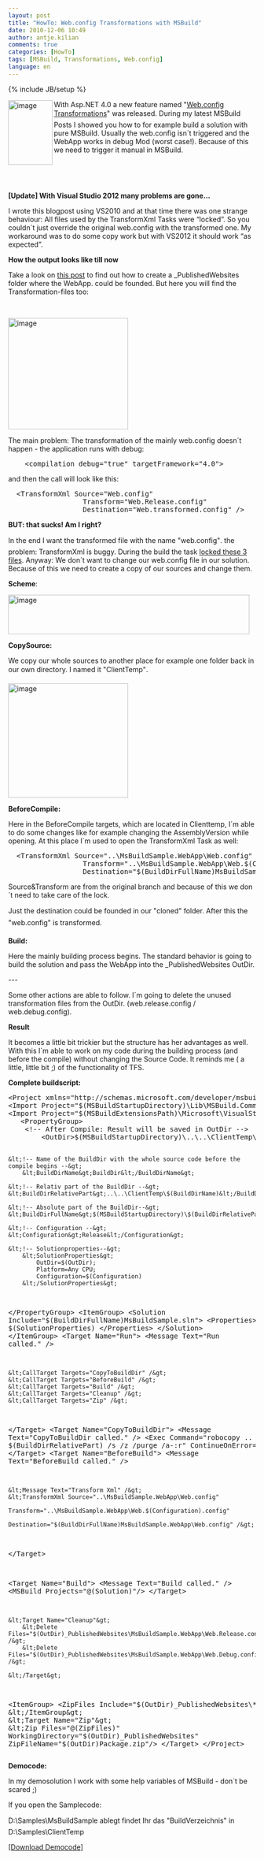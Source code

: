 ```yaml
---
layout: post
title: "HowTo: Web.config Transformations with MSBuild"
date: 2010-12-06 10:49
author: antje.kilian
comments: true
categories: [HowTo]
tags: [MSBuild, Transformations, Web.config]
language: en
---
```

{% include JB/setup %}
<p><img title="image" border="0" alt="image" align="left" src="http://code-inside.de/blog/wp-content/uploads/image_thumb271.png" width="90" height="131"> With Asp.NET 4.0 a new feature named "<a href="http://blogs.msdn.com/b/webdevtools/archive/2009/05/04/web-deployment-web-config-transformation.aspx">Web.config Transformations</a>" was released. During my latest MSBuild Posts I showed you how to for example build a solution with pure MSBuild. Usually the web.config isn´t triggered and the WebApp works in debug Mod (worst case!). Because of this we need to trigger it manual in MSBuild.</p> <p>&nbsp;</p> <p>&nbsp;</p> <p><strong>[Update] With Visual Studio 2012 many problems are gone…</strong></p> <p>I wrote this blogpost using VS2010 and at that time there was one strange behaviour: All files used by the TransformXml Tasks were “locked”. So you couldn´t just override the original web.config with the transformed one. My workaround was to do some copy work but with VS2012 it should work “as expected”.</p> <p></p><!--more--><p></p> <p><b>How the output looks like till now</b></p> <p><b></b></p> <p>Take a look on <a href="http://code-inside.de/blog-in/2010/11/12/howto-build-msbuild-solutions/">this post</a> to find out how to create a _PublishedWebsites folder where the WebApp. could be founded. But here you will find the Transformation-files too:</p> <p>&nbsp;</p> <p><img title="image" border="0" alt="image" src="http://code-inside.de/blog/wp-content/uploads/image_thumb272.png" width="244" height="226"></p> <p>The main problem: The transformation of the mainly web.config doesn´t happen - the application runs with debug:</p> <div id="scid:812469c5-0cb0-4c63-8c15-c81123a09de7:81764bbf-f2bb-4930-8cb9-fd10052229a5" class="wlWriterSmartContent" style="float: none; padding-bottom: 0px; padding-top: 0px; padding-left: 0px; margin: 0px; display: inline; padding-right: 0px"><pre class="c#" name="code">    &lt;compilation debug="true" targetFramework="4.0"&gt;</pre></div>
<p>and then the call will look like this:</p>
<div id="scid:812469c5-0cb0-4c63-8c15-c81123a09de7:b4389ddb-a895-431b-bdeb-9ea994d5b740" class="wlWriterSmartContent" style="float: none; padding-bottom: 0px; padding-top: 0px; padding-left: 0px; margin: 0px; display: inline; padding-right: 0px"><pre class="c#" name="code">	&lt;TransformXml Source="Web.config"
				  Transform="Web.Release.config"
				  Destination="Web.transformed.config" /&gt;
</pre></div>
<p><b>BUT: that sucks! Am I right?</b></p>
<p><b></b></p>
<p>In the end I want the transformed file with the name "web.config". the problem: TransformXml is buggy. During the build the task <a href="http://connect.microsoft.com/VisualStudio/feedback/details/562200/transformxml-task-locks-config-file-identified-in-source-attribute">locked these 3 files</a>. Anyway: We don´t want to change our web.config file in our solution. Because of this we need to create a copy of our sources and change them.</p>
<p><b>Scheme</b>:</p>
<p><a href="http://code-inside.de/blog-in/wp-content/uploads/image98.png"><img title="image" style="border-left-width: 0px; border-right-width: 0px; background-image: none; border-bottom-width: 0px; padding-top: 0px; padding-left: 0px; display: inline; padding-right: 0px; border-top-width: 0px" border="0" alt="image" src="http://code-inside.de/blog-in/wp-content/uploads/image_thumb7.png" width="491" height="80"></a></p>
<p><b>CopySource:</b></p>
<p><b></b></p>
<p>We copy our whole sources to another place for example one folder back in our own directory. I named it "ClientTemp".</p>
<p><img title="image" border="0" alt="image" src="http://code-inside.de/blog/wp-content/uploads/image_thumb274.png" width="244" height="232"></p>
<p><b>BeforeCompile:</b></p>
<p><b></b></p>
<p>Here in the BeforeCompile targets, which are located in Clienttemp, I´m able to do some changes like for example changing the AssemblyVersion while opening. At this place I´m used to open the TransformXml Task as well:</p>
<div id="scid:812469c5-0cb0-4c63-8c15-c81123a09de7:2f718de8-0ac8-4770-9586-ce056ccb8d1f" class="wlWriterSmartContent" style="float: none; padding-bottom: 0px; padding-top: 0px; padding-left: 0px; margin: 0px; display: inline; padding-right: 0px"><pre class="c#" name="code">	&lt;TransformXml Source="..\MsBuildSample.WebApp\Web.config"
				  Transform="..\MsBuildSample.WebApp\Web.$(Configuration).config"
				  Destination="$(BuildDirFullName)MsBuildSample.WebApp\Web.config" /&gt;
</pre></div>
<p>Source&amp;Transform are from the original branch and because of this we don´t need to take care of the lock.</p>
<p>Just the destination could be founded in our "cloned" folder. After this the "web.config" is transformed.</p>
<p><b>Build:</b></p>
<p>Here the mainly building process begins. The standard behavior is going to build the solution and pass the WebApp into the _PublishedWebsites OutDir.</p>
<p>---</p>
<p>Some other actions are able to follow. I´m going to delete the unused transformation files from the OutDir. (web.release.config / web.debug.config).</p>
<p><b>Result</b></p>
<p>It becomes a little bit trickier but the structure has her advantages as well. With this I´m able to work on my code during the building process (and before the compile) without changing the Source Code. It reminds me ( a little, little bit ;) of the functionality of TFS.</p>
<p><b>Complete buildscript: </b></p>
<div id="scid:812469c5-0cb0-4c63-8c15-c81123a09de7:22b1ef51-a504-4498-b0dd-13c90231cd62" class="wlWriterSmartContent" style="float: none; padding-bottom: 0px; padding-top: 0px; padding-left: 0px; margin: 0px; display: inline; padding-right: 0px"><pre class="c#" name="code">&lt;Project xmlns="http://schemas.microsoft.com/developer/msbuild/2003" DefaultTargets="Run"&gt;
&lt;Import Project="$(MSBuildStartupDirectory)\Lib\MSBuild.Community.Tasks.Targets"/&gt;
&lt;Import Project="$(MSBuildExtensionsPath)\Microsoft\VisualStudio\v10.0\WebApplications\Microsoft.WebApplication.targets" /&gt;
   &lt;PropertyGroup&gt;
	&lt;!-- After Compile: Result will be saved in OutDir --&gt;
		&lt;OutDir&gt;$(MSBuildStartupDirectory)\..\..\ClientTemp\OutDir\&lt;/OutDir&gt;

	&lt;!-- Name of the BuildDir with the whole source code before the compile begins --&gt;
		&lt;BuildDirName&gt;BuildDir&lt;/BuildDirName&gt;

	&lt;!-- Relativ part of the BuildDir --&gt;
	&lt;BuildDirRelativePart&gt;..\..\ClientTemp\$(BuildDirName)&lt;/BuildDirRelativePart&gt;

	&lt;!-- Absolute part of the BuildDir--&gt;
	&lt;BuildDirFullName&gt;$(MSBuildStartupDirectory)\$(BuildDirRelativePart)\&lt;/BuildDirFullName&gt;

	&lt;!-- Configuration --&gt;
	&lt;Configuration&gt;Release&lt;/Configuration&gt;

	&lt;!-- Solutionproperties--&gt;
		&lt;SolutionProperties&gt;
			OutDir=$(OutDir);
			Platform=Any CPU;
			Configuration=$(Configuration)
		&lt;/SolutionProperties&gt;
   &lt;/PropertyGroup&gt;
	&lt;ItemGroup&gt;
		&lt;Solution Include="$(BuildDirFullName)MsBuildSample.sln"&gt;
			&lt;Properties&gt;
				$(SolutionProperties)
			&lt;/Properties&gt;
		&lt;/Solution&gt;
	&lt;/ItemGroup&gt;
	&lt;Target Name="Run"&gt;
	&lt;Message Text="Run called." /&gt;

	&lt;CallTarget Targets="CopyToBuildDir" /&gt;
	&lt;CallTarget Targets="BeforeBuild" /&gt;
	&lt;CallTarget Targets="Build" /&gt;
	&lt;CallTarget Targets="Cleanup" /&gt;
	&lt;CallTarget Targets="Zip" /&gt;
  &lt;/Target&gt;
  &lt;Target Name="CopyToBuildDir"&gt;
	&lt;Message Text="CopyToBuildDir called." /&gt;
	&lt;Exec Command="robocopy .. $(BuildDirRelativePart) /s /z /purge /a-:r" ContinueOnError="true" /&gt;
  &lt;/Target&gt;
	&lt;Target Name="BeforeBuild"&gt;
	&lt;Message Text="BeforeBuild called." /&gt;

	&lt;Message Text="Transform Xml" /&gt;
	&lt;TransformXml Source="..\MsBuildSample.WebApp\Web.config"
									Transform="..\MsBuildSample.WebApp\Web.$(Configuration).config"
									Destination="$(BuildDirFullName)MsBuildSample.WebApp\Web.config" /&gt;
  &lt;/Target&gt;

  &lt;Target Name="Build"&gt;
	&lt;Message Text="Build called." /&gt;
	&lt;MSBuild Projects="@(Solution)"/&gt;
	&lt;/Target&gt;

	&lt;Target Name="Cleanup"&gt;
		&lt;Delete Files="$(OutDir)_PublishedWebsites\MsBuildSample.WebApp\Web.Release.config" /&gt;
		&lt;Delete Files="$(OutDir)_PublishedWebsites\MsBuildSample.WebApp\Web.Debug.config" /&gt;

	&lt;/Target&gt;
  &lt;ItemGroup&gt;
	&lt;ZipFiles Include="$(OutDir)_PublishedWebsites\**\*.*" /&gt;
  &lt;/ItemGroup&gt;
  &lt;Target Name="Zip"&gt;
	&lt;Zip Files="@(ZipFiles)"
			 WorkingDirectory="$(OutDir)_PublishedWebsites\"
			 ZipFileName="$(OutDir)Package.zip"/&gt;
  &lt;/Target&gt;
&lt;/Project&gt;
 </pre></div>
<p><b>Democode:</b></p>
<p><b></b></p>
<p>In my demosolution I work with some help variables of MSBuild - don´t be scared ;)</p>
<p>If you open the Samplecode:</p>
<p>D:\Samples\MsBuildSample ablegt findet Ihr das "BuildVerzeichnis" in D:\Samples\ClientTemp</p>
<p><a href="http://code-inside.de/files/democode/msbuildsamplexmltransform/msbuildsamplexmltransform.zip">[Download Democode]</a></p>
